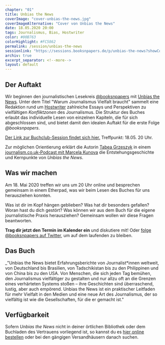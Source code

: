 ```yaml
---
chapter: "01"
title: Unbias the News
coverImage: "cover-unbias-the-news.jpg"
coverImageAlternative: "Cover von Unbias the News"
date: 18.05.2020 20:00
tags: Journalismus, Bias, Hostwriter
color: #00B763
colorHighlight: #FC5862
permalink: /session/unbias-the-news
sessionlink: "https://sessions.booksnpapers.de/p/unbias-the-news?showControls=true&showChat=true&showLineNumbers=true&useMonospaceFont=false"
archiv: true
excerpt_separator: <!--more-->
layout: default
---
```


<section markdown="1">

## Der Auftakt

Wir beginnen den journalistischen Lesekreis [@booksnpapers](https://twitter.com/booksnpapers) mit [Unbias the News](https://unbiasthenews.org/). Unter dem Titel "Warum Journalismus Vielfalt braucht" sammelt eine Redaktion rund um [Hostwriter](https://twitter.com/hostwriter) zahlreiche Essays und Perspektiven zu vielfältigen _Konfliktzonen_ des Journalismus. Die Struktur des Buches erlaubt das individuelle Lesen von einzelnen Kapiteln, die für sich abgeschlossen sind, und bietet damit den idealen Auftakt für die erste Folge _@booksnpapers_.<!--more-->

<a href="https://unbias-the-news.booksnpapers.de/" style="color: {{ colorHighlight }}}">Der Link zur Buchclub-Session findet sich hier.</a> Treffpunkt: 18.05. 20 Uhr.

Zur möglichen Orientierung erklärt die Autorin [Tabea Grzeszyk](https://twitter.com/tabeszyk) in einem [journalism.co.uk-Podcast mit Marcela Kunova](https://www.journalism.co.uk/podcast/-diversity-is-not-about-political-correctness-it-s-about-quality-journalism-/s399/a743875/) die Entstehungsgeschichte und Kernpunkte von _Unbias the News_. 

</section>

<section markdown="1">

## Was wir machen

Am 18. Mai 2020 treffen wir uns um 20 Uhr online und besprechen gemeinsam in einem Etherpad, was wir beim Lesen des Buches für uns herausziehen konnten.

Was ist dir im Kopf hängen geblieben? Was hat dir besonders gefallen? Woran hast du dich gestört? Was können wir aus dem Buch für die eigene journalistische Praxis herausziehen? Gemeinsam wollen wir diese Fragen beantworten.

**Trag dir jetzt den Termin im Kalender ein** und diskutiere mit! Oder [folge @booksnpapers auf Twitter](https://twitter.com/booksnpapers), um auf dem laufenden zu bleiben.

</section>

<section markdown="1">

## Das Buch

_"Unbias the News bietet Erfahrungsberichte von Journalist*innen weltweit, von Deutschland bis Brasilien, von Tadschikistan bis zu den Philippinen und von China bis zu den USA. Von Menschen, die sich jeden Tag bemühen, den Journalismus vielfältiger zu gestalten und nur allzu oft an die Grenzen eines verhärteten Systems stoßen – ihre Geschichten sind überraschend, lustig, aber auch empörend. Unbias the News ist ein praktischer Leitfaden für mehr Vielfalt in den Medien und eine neue Art des Journalismus, der so vielfältig ist wie die Gesellschaften, für die er gemacht ist." 

</section>

<section markdown="1">

## Verfügbarkeit

Sofern _Unbias the News_ nicht in deiner örtlichen Bibliothek oder dem Buchladen des Vertrauens vorliegend ist, so kannst du es [hier online bestellen](https://shop.correctiv.org/detail/index/sArticle/29/sCategory/5) oder bei den gängigen Versandhäusern danach suchen.

</section>